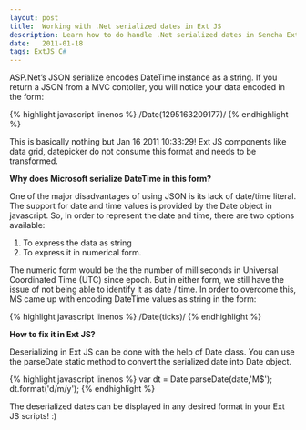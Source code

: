 ```yaml
---
layout: post
title:  Working with .Net serialized dates in Ext JS
description: Learn how to do handle .Net serialized dates in Sencha Ext JS applications
date:   2011-01-18
tags: ExtJS C#
---
```


ASP.Net’s JSON serialize encodes DateTime instance as a string. If you return a JSON from a MVC contoller, you will notice your data encoded in the form:

{% highlight javascript linenos %}
\/Date(1295163209177)\/
{% endhighlight %}

This is basically nothing but Jan 16 2011 10:33:29! Ext JS components like data grid, datepicker do not consume this format and needs to be transformed.

**Why does Microsoft serialize DateTime in this form?**

One of the major disadvantages of using JSON is its lack of date/time literal. The support for date and time values is provided by the Date object in javascript. So, In order to represent the date and time, there are two options available:
1. To express the data as string
2. To express it in numerical form.

The numeric form would be the the number of milliseconds in Universal Coordinated Time (UTC) since epoch. But in either form, we still have the issue of not being able to identify it as date / time. In order to overcome this, MS came up with encoding DateTime values as string in the form:

{% highlight javascript linenos %}
\/Date(ticks)\/
{% endhighlight %}

**How to fix it in Ext JS?**

Deserializing in Ext JS can be done with the help of Date class. You can use the parseDate static method to convert the serialized date into Date object.

{% highlight javascript linenos %}
var dt = Date.parseDate(date,'M$');
dt.format('d/m/y');
{% endhighlight %}

The deserialized dates can be displayed in any desired format in your Ext JS scripts! :)
